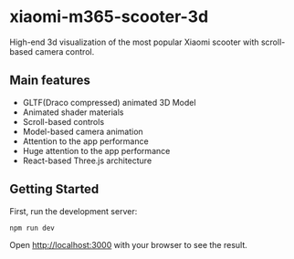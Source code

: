 # xiaomi-m365-scooter-3d

High-end 3d visualization of the most popular Xiaomi scooter with scroll-based camera control.

## Main features

- GLTF(Draco compressed) animated 3D Model
- Animated shader materials
- Scroll-based controls
- Model-based camera animation
- Attention to the app performance
- Huge attention to the app performance
- React-based Three.js architecture

## Getting Started

First, run the development server:

```bash
npm run dev
```

Open [http://localhost:3000](http://localhost:3000) with your browser to see the result.
